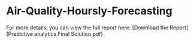 # Air-Quality-Hoursly-Forecasting

For more details, you can view the full report here: [Download the Report](Predictive analytics Final Solution.pdf)
